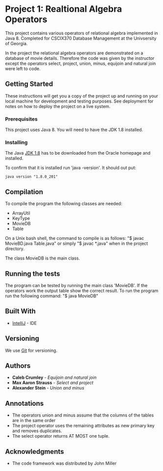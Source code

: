 # Project 1: Realtional Algebra Operators

This project contains various operators of relational algebra implemented in Java 8. Completed for CSCIX370 Database Management at the Univsersity of Georgia.

In the project the relational algebra operators are demonstrated on a database of movie details. Therefore the code was given by the instructor except the operators select, project, union, minus, equijoin and natural join were left to code. 

## Getting Started

These instructions will get you a copy of the project up and running on your local machine for development and testing purposes. See deployment for notes on how to deploy the project on a live system.

### Prerequisites

This project uses Java 8. You will need to have the JDK 1.8 installed.


### Installing

The Java [JDK 1.8](https://www.oracle.com/technetwork/java/javase/downloads/jdk8-downloads-2133151.html) has to be downloaded from the Oracle homepage and installed.

To confirm that it is installed run 'java -version'. It should out put:

```
java version "1.8.0_201"
```

## Compilation 

To compile the program the following classes are needed: 
* ArrayUtil
* KeyType
* MovieDB
* Table

On a Unix bash shell, the command to compile is as follows:
"$ javac MovieBD.java Table.java" or simply "$ javac *.java" when in the project directory.

The class MovieDB is the main class.


## Running the tests

The program can be tested by running the main class 'MovieDB'. If the operators work the output table show the correct result.
To run the program run the following command:
"$ java MovieDB"

## Built With

* [IntelliJ](https://www.jetbrains.com/idea/) - IDE


## Versioning

We use [Git](https://git-scm.com/) for versioning.

## Authors

* **Caleb Crumley** - *Equijoin and natural join*
* **Max Aaron Strauss** - *Select and project* 
* **Alexander Stein** - *Union and minus* 

## Annotations

* The operators union and minus assume that the columns of the tables are in the same order
* The project operator uses the remaining attributes as new primary key and removes duplicates.
* The select operator returns AT MOST one tuple.

## Acknowledgments

* The code framework was distributed by John Miller
